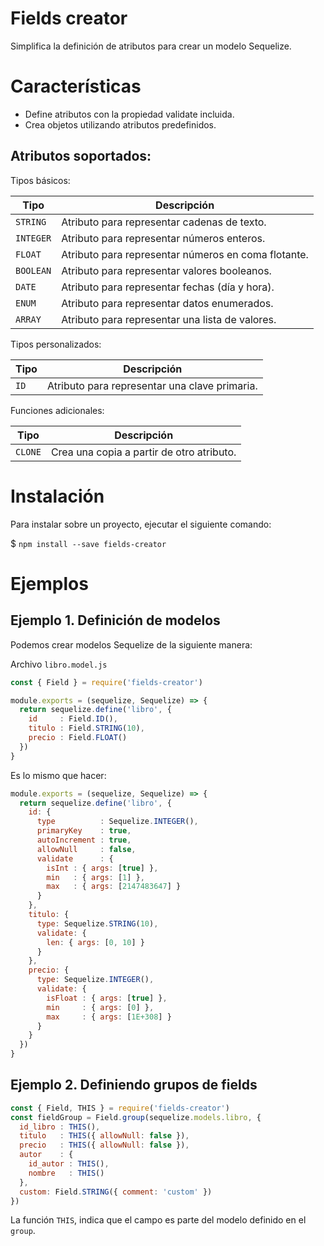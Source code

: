 # Fields creator

Simplifica la definición de atributos para crear un modelo Sequelize.

# Características

- Define atributos con la propiedad validate incluida.
- Crea objetos utilizando atributos predefinidos.

## Atributos soportados:

Tipos básicos:

| Tipo       | Descripción                                                             |
|------------|-------------------------------------------------------------------------|
| `STRING`   | Atributo para representar cadenas de texto.                             |
| `INTEGER`  | Atributo para representar números enteros.                              |
| `FLOAT`    | Atributo para representar números en coma flotante.                     |
| `BOOLEAN`  | Atributo para representar valores booleanos.                            |
| `DATE`     | Atributo para representar fechas (día y hora).                          |
| `ENUM`     | Atributo para representar datos enumerados.                             |
| `ARRAY`    | Atributo para representar una lista de valores.                         |

Tipos personalizados:

| Tipo       | Descripción                                                             |
|------------|-------------------------------------------------------------------------|
| `ID`       | Atributo para representar una clave primaria.                           |

Funciones adicionales:

| Tipo       | Descripción                                                             |
|------------|-------------------------------------------------------------------------|
| `CLONE`    | Crea una copia a partir de otro atributo.                               |

# Instalación

Para instalar sobre un proyecto, ejecutar el siguiente comando:

$ `npm install --save fields-creator`

# Ejemplos

## Ejemplo 1. Definición de modelos

Podemos crear modelos Sequelize de la siguiente manera:

Archivo `libro.model.js`
``` js
const { Field } = require('fields-creator')

module.exports = (sequelize, Sequelize) => {
  return sequelize.define('libro', {
    id     : Field.ID(),
    titulo : Field.STRING(10),
    precio : Field.FLOAT()
  })
}
```

Es lo mismo que hacer:
``` js
module.exports = (sequelize, Sequelize) => {
  return sequelize.define('libro', {
    id: {
      type          : Sequelize.INTEGER(),
      primaryKey    : true,
      autoIncrement : true,
      allowNull     : false,
      validate      : {
        isInt : { args: [true] },
        min   : { args: [1] },
        max   : { args: [2147483647] }
      }
    },
    titulo: {
      type: Sequelize.STRING(10),
      validate: {
        len: { args: [0, 10] }
      }
    },
    precio: {
      type: Sequelize.INTEGER(),
      validate: {
        isFloat : { args: [true] },
        min     : { args: [0] },
        max     : { args: [1E+308] }
      }
    }
  })
}
```

## Ejemplo 2. Definiendo grupos de fields

``` js
const { Field, THIS } = require('fields-creator')
const fieldGroup = Field.group(sequelize.models.libro, {
  id_libro : THIS(),
  titulo   : THIS({ allowNull: false }),
  precio   : THIS({ allowNull: false }),
  autor    : {
    id_autor : THIS(),
    nombre   : THIS()
  },
  custom: Field.STRING({ comment: 'custom' })
})
```

La función `THIS`, indica que el campo es parte del modelo definido en el `group`.
